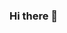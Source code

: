 ### Hi there 👋

<div>    
<a href="github.com/MartinSteinmayer">      
<img height= "167em" src="https://github-readme-stats.vercel.app/api?username=MartinSteinmayer&show_icons=true&theme=github_dark%22/%3E>      
<img height= "167em" src="https://github-readme-stats.vercel.app/api/top-langs/?username=MartinSteinmayer&layout=compact&theme=github_dark%22/%3E>      
</div>


<!--
**MartinSteinmayer/MartinSteinmayer** is a ✨ _special_ ✨ repository because its `README.md` (this file) appears on your GitHub profile.

Here are some ideas to get you started:

- 🔭 I’m currently working on ...
- 🌱 I’m currently learning ...
- 👯 I’m looking to collaborate on ...
- 🤔 I’m looking for help with ...
- 💬 Ask me about ...
- 📫 How to reach me: ...
- 😄 Pronouns: ...
- ⚡ Fun fact: ...
-->
